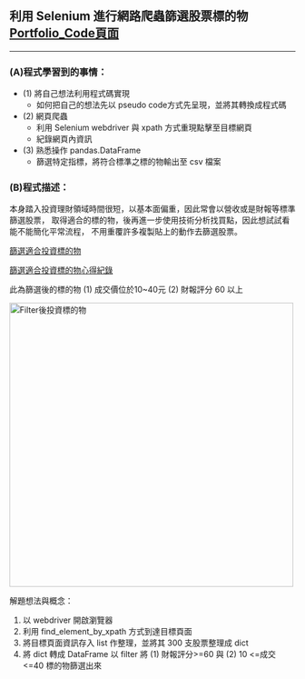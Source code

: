 ## 利用 Selenium 進行網路爬蟲篩選股票標的物  <br/>[Portfolio_Code頁面](https://huangjamison.github.io/Portfolio_Code/)
---
### (A)程式學習到的事情：
* (1) 將自己想法利用程式碼實現
    * 如何把自己的想法先以 pseudo code方式先呈現，並將其轉換成程式碼
* (2) 網頁爬蟲
  * 利用 Selenium webdriver 與 xpath 方式重現點擊至目標網頁
  * 紀錄網頁內資訊
* (3) 熟悉操作 pandas.DataFrame
  * 篩選特定指標，將符合標準之標的物輸出至 csv 檔案

### (B)程式描述：
本身踏入投資理財領域時間很短，以基本面偏重，因此常會以營收或是財報等標準篩選股票，
取得適合的標的物，後再進一步使用技術分析找買點，因此想試試看能不能簡化平常流程，
不用重覆許多複製貼上的動作去篩選股票。

[篩選適合投資標的物](https://www.youtube.com/watch?v=6NGJNkKfOmc)

[篩選適合投資標的物心得紀錄](https://medium.com/@jamisonhuang/%E7%B6%B2%E9%A0%81%E7%88%AC%E8%9F%B2%E7%AF%A9%E9%81%B8%E6%8A%95%E8%B3%87%E6%A8%99%E7%9A%84%E7%89%A9-python-da4029e7a0a3)

此為篩選後的標的物 (1) 成交價位於10~40元 (2) 財報評分 60 以上

<img src="https://i.imgur.com/9RDOSBO.png" alt="Filter後投資標的物" title="width=400" width="500" />


解題想法與概念：
1. 以 webdriver 開啟瀏覽器
2. 利用 find_element_by_xpath 方式到達目標頁面
3. 將目標頁面資訊存入 list 作整理，並將其 300 支股票整理成 dict
4. 將 dict 轉成 DataFrame 以 filter 將 (1) 財報評分>=60 與 
(2) 10 <=成交 <=40 標的物篩選出來